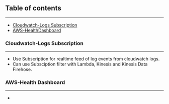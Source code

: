 ## Table of contents
---
  * [Cloudwatch-Logs Subscription](#EB-deployment-policies)
  * [AWS-HealthDashboard](#AWS-healthdashboard)
  
### Cloudwatch-Logs Subscription
---
- Use Subscription for realtime feed of log events from cloudwatch logs.
- Can use Subsciption filter with Lambda, Kinesis and Kinesis Data Firehose.

### AWS-Health Dashboard
---
- 
